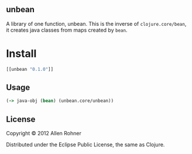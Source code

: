 ## unbean

A library of one function, unbean. This is the inverse of `clojure.core/bean`, it creates java classes from maps created by `bean`.
# Install

```clojure
[[unbean "0.1.0"]]
```

## Usage

```clojure
(-> java-obj (bean) (unbean.core/unbean))
```

## License

Copyright © 2012 Allen Rohner

Distributed under the Eclipse Public License, the same as Clojure.
